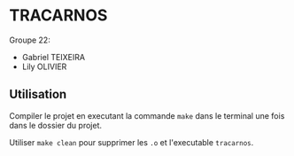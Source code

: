 # TRACARNOS

Groupe 22:
- Gabriel TEIXEIRA
- Lily OLIVIER

## Utilisation

Compiler le projet en executant la commande `make` dans le terminal une fois dans le dossier du projet.

Utiliser `make clean` pour supprimer les `.o` et l'executable `tracarnos`.


